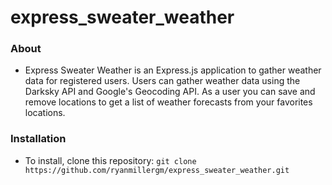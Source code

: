 # express_sweater_weather

### About
- Express Sweater Weather is an Express.js application to gather weather data for registered users. Users can gather weather data using the Darksky API and Google's Geocoding API. As a user you can save and remove locations to get a list of weather forecasts from your favorites locations.

### Installation
- To install, clone this repository:
```git clone https://github.com/ryanmillergm/express_sweater_weather.git```

